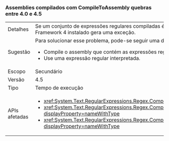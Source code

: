 ### <a name="assemblies-compiled-with-regexcompiletoassembly-breaks-between-40-and-45"></a>Assemblies compilados com CompileToAssembly quebras entre 4.0 e 4.5

|   |   |
|---|---|
|Detalhes|Se um conjunto de expressões regulares compiladas é criado com o .NET Framework 4.5, mas destinos do .NET Framework 4, a tentativa de usar uma das expressões regulares, em que o assembly em um sistema com o .NET Framework 4 instalado gera uma exceção.|
|Sugestão|Para solucionar esse problema, pode-se seguir uma das seguintes alternativas:<ul><li>Compile o assembly que contém as expressões regulares do .NET Framework 4.</li><li>Use uma expressão regular interpretada.</li></ul>|
|Escopo|Secundário|
|Versão|4.5|
|Tipo|Tempo de execução|
|APIs afetadas|<ul><li><xref:System.Text.RegularExpressions.Regex.CompileToAssembly(System.Text.RegularExpressions.RegexCompilationInfo[],System.Reflection.AssemblyName)?displayProperty=nameWithType></li><li><xref:System.Text.RegularExpressions.Regex.CompileToAssembly(System.Text.RegularExpressions.RegexCompilationInfo[],System.Reflection.AssemblyName,System.Reflection.Emit.CustomAttributeBuilder[])?displayProperty=nameWithType></li><li><xref:System.Text.RegularExpressions.Regex.CompileToAssembly(System.Text.RegularExpressions.RegexCompilationInfo[],System.Reflection.AssemblyName,System.Reflection.Emit.CustomAttributeBuilder[],System.String)?displayProperty=nameWithType></li></ul>|

